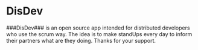 # DisDev #

###DisDev### is an open source app intended for distributed developers who use the scrum way.
The idea is to make standUps every day to inform their partners what are they doing.
Thanks for your support.
